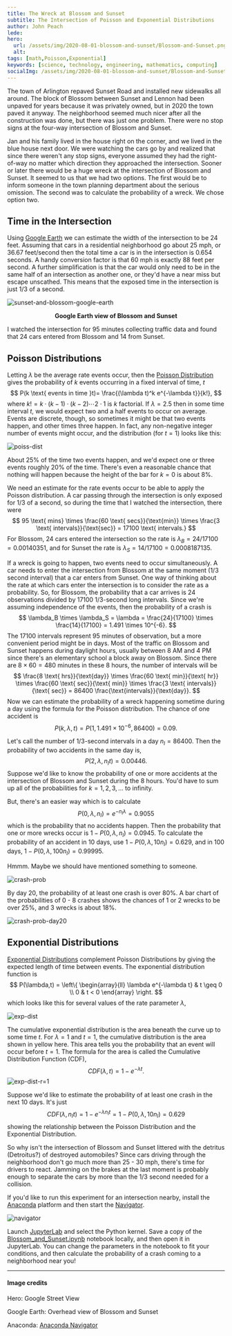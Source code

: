 ```yaml
---
title: The Wreck at Blossom and Sunset
subtitle: The Intersection of Poisson and Exponential Distributions 
author: John Peach
lede:
hero: 
  url: /assets/img/2020-08-01-blossom-and-sunset/Blossom-and-Sunset.png
  alt:
tags: [math,Poisson,Exponential]
keywords: [science, technology, engineering, mathematics, computing]
socialImg: /assets/img/2020-08-01-blossom-and-sunset/Blossom-and-Sunset.png
---
```


The town of Arlington repaved Sunset Road and installed new sidewalks all around. The block of Blossom between Sunset and Lennon had been unpaved for years because it was privately owned, but in 2020 the town paved it anyway. The neighborhood seemed much nicer after all the construction was done, but there was just one problem. There were no stop signs at the four-way intersection of Blossom and Sunset.

Jan and his family lived in the house right on the corner, and we lived in the blue house next door. We were watching the cars go by and realized that since there weren't any stop signs, everyone assumed they had the right-of-way no matter which direction they approached the intersection. Sooner or later there would be a huge wreck at the intersection of Blossom and Sunset. It seemed to us that we had two options. The first would be to inform someone in the town planning department about the serious omission. The second was to calculate the probability of a wreck. We chose option two.

## Time in the Intersection

Using [Google Earth](https://earth.google.com/web/search/45+Sunset+Road,+Arlington,+MA/@42.42767033,-71.1775864,57.47981609a,43.70107677d,35y,0h,0t,0r/data=CigiJgokCf-6pwPJgTRAEfy6pwPJgTTAGRgBWyhPVUFAIavHgqKy31DA) we can estimate the width of the intersection to be 24 feet. Assuming that cars in a residential neighborhood go about 25 mph, or 36.67 feet/second then the total time a car is in the intersection is 0.654 seconds. A handy conversion factor is that 60 mph is exactly 88 feet per second. A further simplification is that the car would only need to be in the same half of an intersection as another one, or they'd have a near miss but escape unscathed. This means that the exposed time in the intersection is just 1/3 of a second.

![sunset-and-blossom-google-earth](/assets/img/2020-08-01-blossom-and-sunset/sunset-and-blossom-google-earth.png)

<p align = "center"><b>Google Earth view of Blossom and Sunset</b></p>

I watched the intersection for 95 minutes collecting traffic data and found that 24 cars entered from Blossom and 14 from Sunset. 

## Poisson Distributions

Letting $\lambda$ be the average rate events occur, then the [Poisson Distribution](https://en.wikipedia.org/wiki/Poisson_distribution) gives the probability of $k$ events occurring in a fixed interval of time, $t$
$$
P(k \text{ events in time }t)= \frac{(\lambda t)^k e^{-\lambda t}}{k!},
$$
where $k! = k \cdot (k-1) \cdot (k-2) \cdots 2 \cdot 1$ is $k$ factorial. If $\lambda = 2.5$ then in some time interval $t$, we would expect two and a half events to occur on average. Events are discrete, though, so sometimes it might be that two events happen, and other times three happen. In fact, any non-negative integer number of events might occur, and the distribution (for $t = 1$) looks like this:

![poiss-dist](/assets/img/2020-08-01-blossom-and-sunset/poiss-dist.png)

About 25% of the time two events happen, and we'd expect one or three events roughly 20% of the time. There's even a reasonable chance that nothing will happen because the height of the bar for $k=0$ is about 8%. 

We need an estimate for the rate events occur to be able to apply the Poisson distribution. A car passing through the intersection is only exposed for 1/3 of a second, so during the time that I watched the intersection, there were
$$
95 \text{ mins} \times \frac{60 \text{ secs}}{\text{min}} \times \frac{3 \text{ intervals}}{\text{sec}} = 17100 \text{ intervals.}
$$
For Blossom, 24 cars entered the intersection so the rate is $\lambda_B = 24/17100 = 0.00140351$, and for Sunset the rate is $\lambda_S = 14/17100 = 0.0008187135.$ 

If a wreck is going to happen, two events need to occur simultaneously. A car needs to enter the intersection from Blossom at the same moment (1/3 second interval) that a car enters from Sunset. One way of thinking about the rate at which cars enter the intersection is to consider the rate as a probability. So, for Blossom, the probability that a car arrives is 24 observations divided by 17100 1/3-second long intervals. Since we're assuming independence of the events, then the probability of a crash is 
$$
\lambda_B \times \lambda_S = \lambda = \frac{24}{17100} \times \frac{14}{17100} = 1.491 \times 10^{-6}.
$$
The 17100 intervals represent 95 minutes of observation, but a more convenient period might be in days. Most of the traffic on Blossom and Sunset happens during daylight hours, usually between 8 AM and 4 PM since there's an elementary school a block away on Blossom. Since there are $8 \times 60 = 480$ minutes in these 8 hours, the number of intervals will be
$$
\frac{8 \text{ hrs}}{\text{day}} \times \frac{60 \text{ min}}{\text{ hr}} \times \frac{60 \text{ sec}}{\text{ min}}  \times \frac{3 \text{ intervals}}{\text{ sec}} = 86400 \frac{\text{intervals}}{\text{day}}.
$$
Now we can estimate the probability of a wreck happening sometime during a day using the formula for the Poisson distribution. The chance of one accident is
$$
P(k,\lambda,t) = P(1,1.491 \times 10^{-6}, 86400) = 0.09.
$$


Let's call the number of 1/3-second intervals in a day $n_I = 86400$. Then the probability of two accidents in the same day is,
$$
P(2,\lambda,n_I t) = 0.00446.
$$
Suppose we'd like to know the probability of one or more accidents at the intersection of Blossom and Sunset during the 8 hours. You'd have to sum up all of the probabilities for $k = 1,2,3, \dots$ to infinity. 

But, there's an easier way which is to calculate 
$$
P(0,\lambda,n_I) =  e^{-n_I \lambda} = 0.9055
$$
which is the probability that no accidents happen. Then the probability that one or more wrecks occur is $1 - P(0,\lambda,n_I) =  0.0945.$ To calculate the probability of an accident in 10 days, use $1 - P(0,\lambda,10 n_I) = 0.629$, and in 100 days, $1 - P(0,\lambda,100 n_I) = 0.99995.$ 

Hmmm. Maybe we should have mentioned something to someone.

![crash-prob](/assets/img/2020-08-01-blossom-and-sunset/crash-prob.png)

By day 20, the probability of at least one crash is over 80%. A bar chart of the probabilities of 0 - 8 crashes shows the chances of 1 or 2 wrecks to be over 25%, and 3 wrecks is about 18%. 

![crash-prob-day20](/assets/img/2020-08-01-blossom-and-sunset/crash-prob-day20.png)

## Exponential Distributions

[Exponential Distributions](https://en.wikipedia.org/wiki/Exponential_distribution) complement Poisson Distributions by giving the expected length of time between events. The exponential distribution function is
$$
P(\lambda,t) = \left\{ \begin{array}{ll} \lambda e^{-\lambda t} & t \geq 0 \\ 0 & t < 0   \end{array} \right.
$$
which looks like this for several values of the rate parameter $\lambda,$

![exp-dist](/assets/img/2020-08-01-blossom-and-sunset/exp-dist.png)

The cumulative exponential distribution is the area beneath the curve up to some time $t$. For $\lambda = 1$ and $t = 1$, the cumulative distribution is the area shown in yellow here. This area tells you the probability that an event will occur before $t = 1.$ The formula for the area is called the Cumulative Distribution Function (CDF),
$$
CDF(\lambda,t) = 1 - e^{-\lambda t}.
$$
![exp-dist-r=1](/assets/img/2020-08-01-blossom-and-sunset/exp-dist-r=1.png)

Suppose we'd like to estimate the probability of at least one crash in the next 10 days. It's just 
$$
CDF(\lambda, n_I t) = 1 - e^{-\lambda n_I t} = 1 - P(0,\lambda,10 n_I) = 0.629
$$
showing the relationship between the Poisson Distribution and the Exponential Distribution.

So why isn't the intersection of Blossom and Sunset littered with the detritus (Detroitus?) of destroyed automobiles? Since cars driving through the neighborhood don't go much more than 25 - 30 mph, there's time for drivers to react. Jamming on the brakes at the last moment is probably enough to separate the cars by more than the 1/3 second needed for a collision.

If you'd like to run this experiment for an intersection nearby, install the [Anaconda](https://www.anaconda.com/) platform and then start the [Navigator](https://docs.anaconda.com/free/navigator/index.html). 

![navigator](/assets/img/2020-08-01-blossom-and-sunset/navigator.png)

Launch [JupyterLab](https://jupyter.org/) and select the Python kernel. Save a copy of the [Blossom_and_Sunset.ipynb](https://gist.github.com/XerxesZorgon/16bd83e8c5ff0053b12ec40e8c6e8471) notebook locally, and then open it in JupyterLab. You can change the parameters in the notebook to fit your conditions, and then calculate the probability of a crash coming to a neighborhood near you!

------

#### Image credits

Hero: Google Street View

Google Earth: Overhead view of Blossom and Sunset

Anaconda: [Anaconda Navigator](https://www.anaconda.com/)